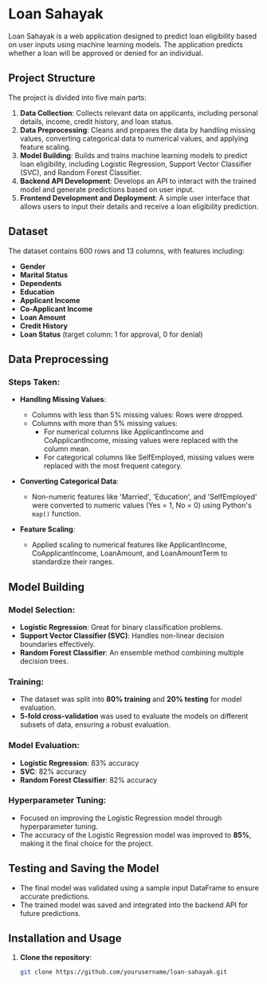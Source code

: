 # Loan Sahayak

Loan Sahayak is a web application designed to predict loan eligibility based on user inputs using machine learning models. The application predicts whether a loan will be approved or denied for an individual.

## Project Structure

The project is divided into five main parts:
1. **Data Collection**: Collects relevant data on applicants, including personal details, income, credit history, and loan status.
2. **Data Preprocessing**: Cleans and prepares the data by handling missing values, converting categorical data to numerical values, and applying feature scaling.
3. **Model Building**: Builds and trains machine learning models to predict loan eligibility, including Logistic Regression, Support Vector Classifier (SVC), and Random Forest Classifier.
4. **Backend API Development**: Develops an API to interact with the trained model and generate predictions based on user input.
5. **Frontend Development and Deployment**: A simple user interface that allows users to input their details and receive a loan eligibility prediction.

## Dataset

The dataset contains 600 rows and 13 columns, with features including:
- **Gender**
- **Marital Status**
- **Dependents**
- **Education**
- **Applicant Income**
- **Co-Applicant Income**
- **Loan Amount**
- **Credit History**
- **Loan Status** (target column: 1 for approval, 0 for denial)

## Data Preprocessing

### Steps Taken:
- **Handling Missing Values**:
  - Columns with less than 5% missing values: Rows were dropped.
  - Columns with more than 5% missing values: 
    - For numerical columns like ApplicantIncome and CoApplicantIncome, missing values were replaced with the column mean.
    - For categorical columns like SelfEmployed, missing values were replaced with the most frequent category.

- **Converting Categorical Data**: 
  - Non-numeric features like 'Married', 'Education', and 'SelfEmployed' were converted to numeric values (Yes = 1, No = 0) using Python's `map()` function.

- **Feature Scaling**:
  - Applied scaling to numerical features like ApplicantIncome, CoApplicantIncome, LoanAmount, and LoanAmountTerm to standardize their ranges.

## Model Building

### Model Selection:
- **Logistic Regression**: Great for binary classification problems.
- **Support Vector Classifier (SVC)**: Handles non-linear decision boundaries effectively.
- **Random Forest Classifier**: An ensemble method combining multiple decision trees.

### Training:
- The dataset was split into **80% training** and **20% testing** for model evaluation.
- **5-fold cross-validation** was used to evaluate the models on different subsets of data, ensuring a robust evaluation.

### Model Evaluation:
- **Logistic Regression**: 83% accuracy
- **SVC**: 82% accuracy
- **Random Forest Classifier**: 82% accuracy

### Hyperparameter Tuning:
- Focused on improving the Logistic Regression model through hyperparameter tuning.
- The accuracy of the Logistic Regression model was improved to **85%**, making it the final choice for the project.

## Testing and Saving the Model

- The final model was validated using a sample input DataFrame to ensure accurate predictions.
- The trained model was saved and integrated into the backend API for future predictions.

## Installation and Usage

1. **Clone the repository**:
   ```bash
   git clone https://github.com/yourusername/loan-sahayak.git
